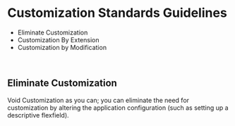 # Customization Standards Guidelines

- Eliminate Customization
- Customization By Extension
- Customization by Modification

<br>

## Eliminate Customization
Void Customization as you can; you can eliminate the need for customization by altering the application configuration (such as setting up a descriptive flexfield).

